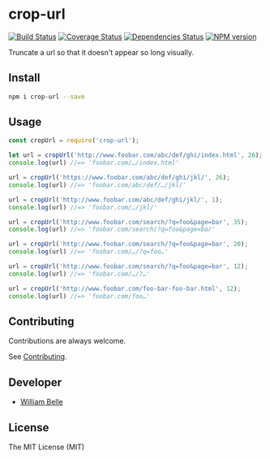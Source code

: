 crop-url
========

[![Build Status][travis-image]][travis-url]
[![Coverage Status][coveralls-image]][coveralls-url]
[![Dependencies Status][daviddm-image]][daviddm-url]
[![NPM version][npm-image]][npm-url]

Truncate a url so that it doesn't appear so long visually.

Install
-------

```bash
npm i crop-url --save
```

Usage
-----

```js
const cropUrl = require('crop-url');

let url = cropUrl('http://www.foobar.com/abc/def/ghi/index.html', 26);
console.log(url) //=> 'foobar.com/…/index.html'

url = cropUrl('https://www.foobar.com/abc/def/ghi/jkl/', 26);
console.log(url) //=> 'foobar.com/abc/def/…/jkl/'

url = cropUrl('http://www.foobar.com/abc/def/ghi/jkl/', 1);
console.log(url) //=> 'foobar.com/…/jkl/'

url = cropUrl('http://www.foobar.com/search/?q=foo&page=bar', 35);
console.log(url) //=> 'foobar.com/search/?q=foo&page=bar'

url = cropUrl('http://www.foobar.com/search/?q=foo&page=bar', 20);
console.log(url) //=> 'foobar.com/…/?q=foo…'

url = cropUrl('http://www.foobar.com/search/?q=foo&page=bar', 12);
console.log(url) //=> 'foobar.com/…/?…'

url = cropUrl('http://www.foobar.com/foo-bar-foo-bar.html', 12);
console.log(url) //=> 'foobar.com/foo…'
```

Contributing
------------

Contributions are always welcome.

See [Contributing](CONTRIBUTING.md).

Developer
---------

  * [William Belle](https://github.com/williambelle)

License
-------

The MIT License (MIT)

[npm-image]: https://img.shields.io/npm/v/crop-url.svg
[npm-url]: https://www.npmjs.com/package/crop-url
[travis-image]: https://travis-ci.org/williambelle/crop-url.svg?branch=master
[travis-url]: https://travis-ci.org/williambelle/crop-url
[coveralls-image]: https://coveralls.io/repos/github/williambelle/crop-url/badge.svg
[coveralls-url]: https://coveralls.io/github/williambelle/crop-url
[daviddm-image]: https://david-dm.org/williambelle/crop-url/status.svg
[daviddm-url]: https://david-dm.org/williambelle/crop-url
